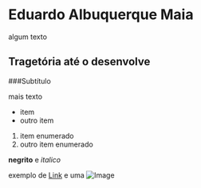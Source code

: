 # Eduardo Albuquerque Maia

algum texto

## Tragetória até o desenvolve

###Subtítulo

mais texto

- item
- outro item

1. item enumerado
2. outro item enumerado

**negrito** e _italico_

exemplo de [Link](url) e uma ![Image](src)


<!-- ### Jekyll Themes

Your Pages site will use the layout and styles from the Jekyll theme you have selected in your [repository settings](https://github.com/EduTecSol\\/edutecsol.github.io/settings/pages). The name of this theme is saved in the Jekyll `_config.yml` configuration file.

### Support or Contact

Having trouble with Pages? Check out our [documentation](https://docs.github.com/categories/github-pages-basics/) or [contact support](https://support.github.com/contact) and we’ll help you sort it out. -->
